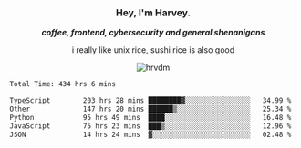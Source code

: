<div align="center">
    <h3> Hey, I'm Harvey.</h3>
    <p><i><b>coffee, frontend, cybersecurity and general shenanigans</b></i></p>
    <p>i really like unix rice, sushi rice is also good</p>
</div>

<p align="center">  <img src="https://komarev.com/ghpvc/?username=hrvdm&label=Views&color=252733&style=for-the-badge" alt="hrvdm" /> </p>

<!--START_SECTION:waka-->

```txt
Total Time: 434 hrs 6 mins

TypeScript        203 hrs 28 mins ████████▓░░░░░░░░░░░░░░░░   34.99 %
Other             147 hrs 20 mins ██████▒░░░░░░░░░░░░░░░░░░   25.34 %
Python            95 hrs 49 mins  ████░░░░░░░░░░░░░░░░░░░░░   16.48 %
JavaScript        75 hrs 23 mins  ███▒░░░░░░░░░░░░░░░░░░░░░   12.96 %
JSON              14 hrs 24 mins  ▓░░░░░░░░░░░░░░░░░░░░░░░░   02.48 %
```

<!--END_SECTION:waka-->
